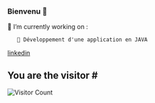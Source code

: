 ### Bienvenu  👋

🔭 I’m currently working on :

       🌱 Développement d'une application en JAVA
      


[linkedin](https://www.linkedin.com/in/elmi-diraneh-86a0331b7/)


## You are the visitor \#
![Visitor Count](https://profile-counter.glitch.me/{Diraneh}/count.svg)
